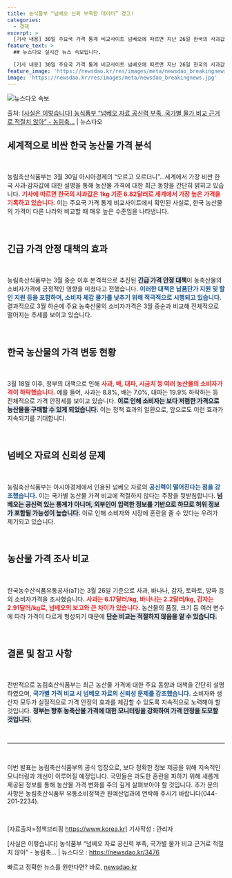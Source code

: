 ```yaml
---
title: 농식품부 “넘베오 신뢰 부족한 데이터” 경고!
categories:
  - 경제
excerpt: >
  [기사 내용] 30일 주요국 가격 통계 비교사이트 넘베오에 따르면 지난 26일 한국의 사과값은 1kg 기준 …
feature_text: >
  ## 뉴스다오 실시간 뉴스 속보입니다.

  [기사 내용] 30일 주요국 가격 통계 비교사이트 넘베오에 따르면 지난 26일 한국의 사과값은 1kg 기준 …
feature_image: 'https://newsdao.kr/res/images/meta/newsdao_breakingnews.jpg'
image: 'https://newsdao.kr/res/images/meta/newsdao_breakingnews.jpg'
---
```


![뉴스다오 속보](https://newsdao.kr/res/images/meta/newsdao_breakingnews.jpg)

<p>출처: <a href="https://newsdao.kr/3476" rel="dofollow">[사실은 이렇습니다] 농식품부 “넘베오 자료 공신력 부족, 국가별 물가 비교 근거로 적절치 않아” - 농림축…</a> | 뉴스다오</p>

<h2 data-ke-size="size26">세계적으로 비싼 한국 농산물 가격 분석</h2>

<p data-ke-size="size16">&nbsp;</p>

농림축산식품부는 3월 30일 아시아경제의 “오르고 오르더니”…세계에서 가장 비싼 한국 사과·감자값에 대한 설명을 통해 농산물 가격에 대한 최근 동향을 간단히 밝히고 있습니다. <b><span style="color: #ee2323;">기사에 따르면 한국의 사과값은 1kg 기준 6.82달러로 세계에서 가장 높은 가격을 기록하고 있습니다.</span></b> 이는 주요국 가격 통계 비교사이트에서 확인된 사실로, 한국 농산물의 가격이 다른 나라와 비교할 때 매우 높은 수준임을 나타냅니다.

<p data-ke-size="size16">&nbsp;</p>

<h2 data-ke-size="size26">긴급 가격 안정 대책의 효과</h2>

<p data-ke-size="size16">&nbsp;</p>

농림축산식품부는 3월 중순 이후 본격적으로 추진된 <b><span style="background-color: #21538527;">긴급 가격 안정 대책</span></b>이 농축산물의 소비자가격에 긍정적인 영향을 미쳤다고 전했습니다. <b><span style="color: #1a5490;">이러한 대책은 납품단가 지원 및 할인 지원 등을 포함하며, 소비자 체감 물가를 낮추기 위해 적극적으로 시행되고 있습니다.</span></b> 결과적으로 3월 하순에 주요 농축산물의 소비자가격은 3월 중순과 비교해 전체적으로 떨어지는 추세를 보이고 있습니다. 

<p data-ke-size="size16">&nbsp;</p>

<h2 data-ke-size="size26">한국 농산물의 가격 변동 현황</h2>

<p data-ke-size="size16">&nbsp;</p>

3월 18일 이후, 정부의 대책으로 인해 <b><span style="color: #ee2323;">사과, 배, 대파, 시금치 등 여러 농산물의 소비자가격이 하락했습니다.</span></b> 예를 들어, 사과는 8.8%, 배는 7.0%, 대파는 19.9% 하락하는 등 전체적으로 가격 안정세를 보이고 있습니다. <b><span style="background-color: #21538527;">이로 인해 소비자는 보다 저렴한 가격으로 농산물을 구매할 수 있게 되었습니다.</span></b> 이는 정책 효과의 일환으로, 앞으로도 이런 효과가 지속되기를 기대합니다.

<p data-ke-size="size16">&nbsp;</p>

<h2 data-ke-size="size26">넘베오 자료의 신뢰성 문제</h2>

<p data-ke-size="size16">&nbsp;</p>

농림축산식품부는 아시아경제에서 인용된 넘베오 자료의 <b><span style="color: #1a5490;">공신력이 떨어진다는 점을 강조했습니다.</span></b> 이는 국가별 농산물 가격 비교에 적절하지 않다는 주장을 뒷받침합니다. <b><span style="background-color: #21538527;">넘베오는 공신력 있는 통계가 아니며, 외부인이 입력한 정보를 기반으로 하므로 허위 정보가 포함될 가능성이 높습니다.</span></b> 이로 인해 소비자와 시장에 혼란을 줄 수 있다는 우려가 제기되고 있습니다.

<p data-ke-size="size16">&nbsp;</p>

<h2 data-ke-size="size26">농산물 가격 조사 비교</h2>

<p data-ke-size="size16">&nbsp;</p>

한국농수산식품유통공사(aT)는 3월 26일 기준으로 사과, 바나나, 감자, 토마토, 양파 등의 소비자가격을 조사했습니다. <b><span style="color: #ee2323;">사과는 6.17달러/kg, 바나나는 2.2달러/kg, 감자는 2.91달러/kg로, 넘베오의 보고와 큰 차이가 있습니다.</span></b> 농산물의 품질, 크기 등 여러 변수에 따라 가격이 다르게 형성되기 때문에 <b><span style="background-color: #21538527;">단순 비교는 적절하지 않음을 알 수 있습니다.</span></b>

<p data-ke-size="size16">&nbsp;</p>

<h2 data-ke-size="size26">결론 및 참고 사항</h2>

<p data-ke-size="size16">&nbsp;</p>

전반적으로 농림축산식품부는 최근 농산물 가격에 대한 주요 동향과 대책을 간단히 설명하였으며, <b><span style="color: #1a5490;">국가별 가격 비교 시 넘베오 자료의 신뢰성 문제를 강조했습니다.</span></b> 소비자와 생산자 모두가 실질적으로 가격 안정의 효과를 체감할 수 있도록 지속적으로 노력해야 할 것입니다. <b><span style="background-color: #21538527;">정부는 향후 농축산물 가격에 대한 모니터링을 강화하여 가격 안정을 도모할 것입니다.</span></b>

<p data-ke-size="size16">&nbsp;</p>

<hr>

<p data-ke-size="size16">&nbsp;</p>

이번 발표는 농림축산식품부의 공식 입장으로, 보다 정확한 정보 제공을 위해 지속적인 모니터링과 개선이 이루어질 예정입니다. 국민들은 과도한 혼란을 피하기 위해 새롭게 제공된 정보를 통해 농산물 가격 변화를 주의 깊게 살펴보아야 할 것입니다. 추가 문의 사항은 농림축산식품부 유통소비정책관 원예산업과에 연락해 주시기 바랍니다(044-201-2234).

<p data-ke-size="size16">&nbsp;</p>

[자료출처=정책브리핑 https://www.korea.kr] 
기사작성 : 관리자

[사실은 이렇습니다] 농식품부 “넘베오 자료 공신력 부족, 국가별 물가 비교 근거로 적절치 않아” - 농림축… | 뉴스다오  : https://newsdao.kr/3476 

빠르고 정확한 뉴스를 원한다면? 바로, <a href="https://newsdao.kr" rel="dofollow">newsdao.kr</a>


